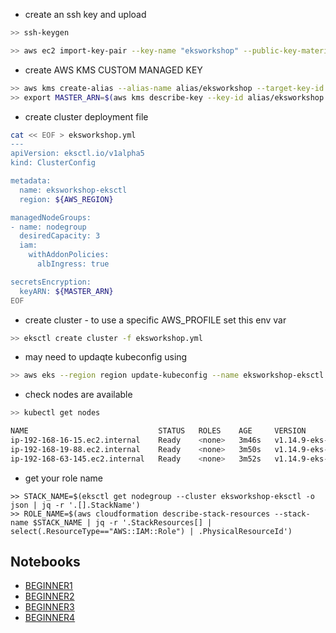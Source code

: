 - create an ssh key and upload

```bash
>> ssh-keygen

>> aws ec2 import-key-pair --key-name "eksworkshop" --public-key-material file://~/.ssh/id_rsa.pub
```

- create AWS KMS CUSTOM MANAGED KEY

```bash
>> aws kms create-alias --alias-name alias/eksworkshop --target-key-id $(aws kms create-key --query KeyMetadata.Arn --output text)
>> export MASTER_ARN=$(aws kms describe-key --key-id alias/eksworkshop --query KeyMetadata.Arn --output text)
```

- create cluster deployment file

```bash
cat << EOF > eksworkshop.yml
---
apiVersion: eksctl.io/v1alpha5
kind: ClusterConfig

metadata:
  name: eksworkshop-eksctl
  region: ${AWS_REGION}

managedNodeGroups:
- name: nodegroup
  desiredCapacity: 3
  iam:
    withAddonPolicies:
      albIngress: true

secretsEncryption:
  keyARN: ${MASTER_ARN}
EOF
```

- create cluster - to use a specific AWS_PROFILE set this env var

```bash
>> eksctl create cluster -f eksworkshop.yml
```

- may need to updaqte kubeconfig using

```bash
>> aws eks --region region update-kubeconfig --name eksworkshop-eksctl
```

- check nodes are available

```bash
>> kubectl get nodes

NAME                             STATUS   ROLES    AGE     VERSION
ip-192-168-16-15.ec2.internal    Ready    <none>   3m46s   v1.14.9-eks-1f0ca9
ip-192-168-19-88.ec2.internal    Ready    <none>   3m50s   v1.14.9-eks-1f0ca9
ip-192-168-63-145.ec2.internal   Ready    <none>   3m52s   v1.14.9-eks-1f0ca9
```

- get your role name

```
>> STACK_NAME=$(eksctl get nodegroup --cluster eksworkshop-eksctl -o json | jq -r '.[].StackName')
>> ROLE_NAME=$(aws cloudformation describe-stack-resources --stack-name $STACK_NAME | jq -r '.StackResources[] | select(.ResourceType=="AWS::IAM::Role") | .PhysicalResourceId')
```

## Notebooks

- [BEGINNER1](nbs/BEGINNER.ipynb)
- [BEGINNER2](nbs/BEGINNER_2.ipynb)
- [BEGINNER3](nbs/BEGINNER_3.ipynb)
- [BEGINNER4](nbs/BEGINNER_4.ipynb)
